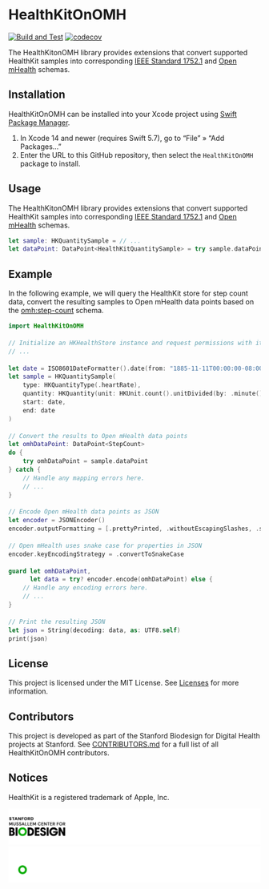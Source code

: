 <!--
                  
This source file is part of the HealthKitOnFHIR open source project

SPDX-FileCopyrightText: 2022 Stanford University and the project authors (see CONTRIBUTORS.md)

SPDX-License-Identifier: MIT
             
-->

# HealthKitOnOMH

[![Build and Test](https://github.com/StanfordBDHG/HealthKitOnOMH/actions/workflows/build-and-test.yml/badge.svg)](https://github.com/StanfordBDHG/HealthKitOnOMH/actions/workflows/build-and-test.yml)
[![codecov](https://codecov.io/gh/StanfordBDHG/HealthKitOnOMH/branch/main/graph/badge.svg?token=17BMMYE3AC)](https://codecov.io/gh/StanfordBDHG/HealthKitOnOMH)


The HealthKitonOMH library provides extensions that convert supported HealthKit samples into corresponding [IEEE Standard 1752.1](https://opensource.ieee.org/omh/1752) and [Open mHealth](https://www.openmhealth.org/documentation/#/overview/get-started) schemas.


## Installation
HealthKitOnOMH can be installed into your Xcode project using [Swift Package Manager](https://github.com/apple/swift-package-manager).

1. In Xcode 14 and newer (requires Swift 5.7), go to “File” » “Add Packages...”
2. Enter the URL to this GitHub repository, then select the `HealthKitOnOMH` package to install.

## Usage

The HealthKitonOMH library provides extensions that convert supported HealthKit samples into corresponding [IEEE Standard 1752.1](https://opensource.ieee.org/omh/1752) and [Open mHealth](https://www.openmhealth.org/documentation/#/overview/get-started) schemas.

```swift
let sample: HKQuantitySample = // ...
let dataPoint: DataPoint<HealthKitQuantitySample> = try sample.dataPoint
```

## Example

In the following example, we will query the HealthKit store for step count data, convert the resulting samples to Open mHealth data points based on the [omh:step-count](https://www.openmhealth.org/documentation/#/schema-docs/schema-library/schemas/omh_step-count) schema.

```swift
import HealthKitOnOMH

// Initialize an HKHealthStore instance and request permissions with it
// ...

let date = ISO8601DateFormatter().date(from: "1885-11-11T00:00:00-08:00") ?? .now
let sample = HKQuantitySample(
    type: HKQuantityType(.heartRate),
    quantity: HKQuantity(unit: HKUnit.count().unitDivided(by: .minute()), doubleValue: 42.0),
    start: date,
    end: date
)

// Convert the results to Open mHealth data points
let omhDataPoint: DataPoint<StepCount>
do {
    try omhDataPoint = sample.dataPoint
} catch {
    // Handle any mapping errors here.
    // ...
}

// Encode Open mHealth data points as JSON
let encoder = JSONEncoder()
encoder.outputFormatting = [.prettyPrinted, .withoutEscapingSlashes, .sortedKeys]

// Open mHealth uses snake case for properties in JSON
encoder.keyEncodingStrategy = .convertToSnakeCase

guard let omhDataPoint, 
      let data = try? encoder.encode(omhDataPoint) else {
    // Handle any encoding errors here.
    // ...
}

// Print the resulting JSON
let json = String(decoding: data, as: UTF8.self)
print(json)
```

## License
This project is licensed under the MIT License. See [Licenses](https://github.com/StanfordBDHG/HealthKitOnOMH/tree/main/LICENSES) for more information.


## Contributors
This project is developed as part of the Stanford Biodesign for Digital Health projects at Stanford.
See [CONTRIBUTORS.md](https://github.com/StanfordBDHG/HealthKitOnOMH/tree/main/CONTRIBUTORS.md) for a full list of all HealthKitOnOMH contributors.


## Notices
HealthKit is a registered trademark of Apple, Inc.

![Stanford Byers Center for Biodesign Logo](https://raw.githubusercontent.com/StanfordBDHG/.github/main/assets/biodesign-footer-light.png#gh-light-mode-only)
![Stanford Byers Center for Biodesign Logo](https://raw.githubusercontent.com/StanfordBDHG/.github/main/assets/biodesign-footer-dark.png#gh-dark-mode-only)
